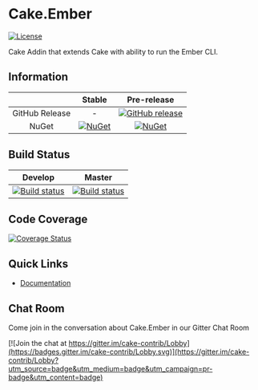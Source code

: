 # Cake.Ember

[![License](http://img.shields.io/:license-mit-blue.svg)](http://cake-contrib.mit-license.org)

Cake Addin that extends Cake with ability to run the Ember CLI.

## Information

| |Stable|Pre-release|
|:--:|:--:|:--:|
|GitHub Release|-|[![GitHub release](https://img.shields.io/github/release/cake-contrib/Cake.Ember.svg)](https://github.com/cake-contrib/Cake.Ember/releases/latest)|
|NuGet|[![NuGet](https://img.shields.io/nuget/v/Cake.Ember.svg)](https://www.nuget.org/packages/Cake.Ember)|[![NuGet](https://img.shields.io/nuget/vpre/Cake.Ember.svg)](https://www.nuget.org/packages/Cake.Ember)|

## Build Status

|Develop|Master|
|:--:|:--:|
|[![Build status](https://ci.appveyor.com/api/projects/status/8wphwpr6x0wxk4j0/branch/develop?svg=true)](https://ci.appveyor.com/project/cakecontrib/cake-ember/branch/develop)|[![Build status](https://ci.appveyor.com/api/projects/status/8wphwpr6x0wxk4j0/branch/develop?svg=true)](https://ci.appveyor.com/project/cakecontrib/cake-ember/branch/master)|

## Code Coverage

[![Coverage Status](https://coveralls.io/repos/github/cake-contrib/Cake.Ember/badge.svg?branch=develop)](https://coveralls.io/github/cake-contrib/Cake.Ember?branch=develop)

## Quick Links

- [Documentation](https://cake-contrib.github.io/Cake.Ember)

## Chat Room

Come join in the conversation about Cake.Ember in our Gitter Chat Room

[![Join the chat at https://gitter.im/cake-contrib/Lobby](https://badges.gitter.im/cake-contrib/Lobby.svg)](https://gitter.im/cake-contrib/Lobby?utm_source=badge&utm_medium=badge&utm_campaign=pr-badge&utm_content=badge)
